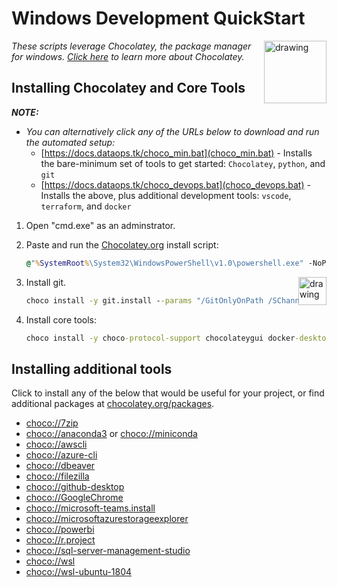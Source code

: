 # Windows Development QuickStart

<!-- markdownlint-disable MD033 - no-inline-html -->

<a href="chocolatey.org"><img src="https://chocolatey.org/content/images/logo_square.svg" alt="drawing" width="100" style="float: right"/></a>

_These scripts leverage Chocolatey, the package manager for windows. [Click here](https://chocolatey.org/why-chocolatey) to learn more about Chocolatey._

<!-- markdownlint-capture -->
<!-- markdownlint-disable -->
<!-- markdownlint-restore -->

## Installing Chocolatey and Core Tools

_**NOTE:**_
* _You can alternatively click any of the URLs below to download and run the automated setup:_
    * [https://docs.dataops.tk/choco_min.bat](choco_min.bat) - Installs the bare-minimum set of tools to get started: `Chocolatey`, `python`, and `git`
    * [https://docs.dataops.tk/choco_devops.bat](choco_devops.bat) - Installs the above, plus additional development tools: `vscode`, `terraform`, and `docker`

1. Open "cmd.exe" as an adminstrator.
2. Paste and run the [Chocolatey.org](https://chocolatey.org/docs/installation#install-with-cmdexe) install script:

    ```cmd
    @"%SystemRoot%\System32\WindowsPowerShell\v1.0\powershell.exe" -NoProfile -InputFormat None -ExecutionPolicy Bypass -Command "iex ((New-Object System.Net.WebClient).DownloadString('https://chocolatey.org/install.ps1'))" && SET "PATH=%PATH%;%ALLUSERSPROFILE%\chocolatey\bin"
    ```

    <a href="https://git-scm.com/"><img src="https://git-scm.com/images/logo@2x.png" alt="drawing" width="45" style="float: right"/></a>

3. Install git.

    ```cmd
    choco install -y git.install --params "/GitOnlyOnPath /SChannel /NoAutoCrlf /WindowsTerminal"
    ```

4. Install core tools:

    ```cmd
    choco install -y choco-protocol-support chocolateygui docker-desktop python3 sudo terraform vscode
    ```

## Installing additional tools

Click to install any of the below that would be useful for your project, or find additional packages at [chocolatey.org/packages](https://chocolatey.org/packages).

* [choco://7zip](choco://7zip)
* [choco://anaconda3](choco://anaconda3) or [choco://miniconda](choco://miniconda)
* [choco://awscli](choco://awscli)
* [choco://azure-cli](choco://azure-cli)
* [choco://dbeaver](choco://dbeaver)
* [choco://filezilla](choco://filezilla)
* [choco://github-desktop](choco://github-desktop)
* [choco://GoogleChrome](choco://GoogleChrome)
* [choco://microsoft-teams.install](choco://microsoft-teams.install)
* [choco://microsoftazurestorageexplorer](choco://microsoftazurestorageexplorer)
* [choco://powerbi](choco://powerbi)
* [choco://r.project](choco://r.project)
* [choco://sql-server-management-studio](choco://sql-server-management-studio)
* [choco://wsl](choco://wsl)
* [choco://wsl-ubuntu-1804](choco://wsl-ubuntu-1804)
